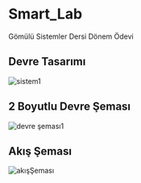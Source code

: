 # Smart_Lab
Gömülü Sistemler Dersi Dönem Ödevi

## Devre Tasarımı
![sistem1](https://user-images.githubusercontent.com/48350459/83309769-d54e2200-a212-11ea-9dca-0e85d3cadbc6.PNG)


## 2 Boyutlu Devre Şeması
![devre şeması1](https://user-images.githubusercontent.com/48350459/83309737-bfd8f800-a212-11ea-9018-3dff6c3890f0.PNG)

## Akış Şeması
![akışŞeması](https://user-images.githubusercontent.com/48350459/83309674-928c4a00-a212-11ea-8159-ec3277ea0731.PNG)
